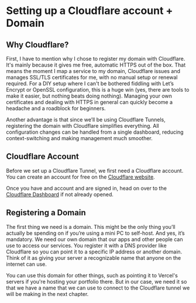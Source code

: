 # Setting up a Cloudflare account + Domain

## Why Cloudflare?
First, I have to mention why I chose to register my domain with Cloudflare. It's mainly because it gives me free, automatic HTTPS out of the box. That means the moment I map a service to my domain, Cloudflare issues and manages SSL/TLS certificates for me, with no manual setup or renewal required. For a DIY setup where I can't be bothered fiddling with Let’s Encrypt or OpenSSL configuration, this is a huge win (yes, there are tools to make it easier, but nothing beats doing nothing). Managing your own certificates and dealing with HTTPS in general can quickly become a headache and a roadblock for beginners.

Another advantage is that since we’ll be using Cloudflare Tunnels, registering the domain with Cloudflare simplifies everything. All configuration changes can be handled from a single dashboard, reducing context-switching and making management much smoother.

## Cloudflare Account
Before we set up a Cloudflare Tunnel, we first need a Cloudflare account. You can create an account for free on the [Cloudflare website](https://www.cloudflare.com/).

Once you have and account and are signed in, head on over to the [Cloudflare Dashboard](https://dash.cloudflare.com) if not already opened.

## Registering a Domain
The first thing we need is a domain. This might be the only thing you’ll actually be spending on if you’re using a mini PC to self-host. And yes, it’s mandatory. We need our own domain that our apps and other people can use to access our services. You register it with a DNS provider like Cloudflare so you can point it to a specific IP address or another domain. Think of it as giving your server a recognizable name that anyone on the internet can use.

You can use this domain for other things, such as pointing it to Vercel's servers if you're hosting your portfolio there. But in our case, we need it so that we have a name that we can use to connect to the Cloudflare tunnel we will be making in the next chapter.




